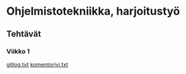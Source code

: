 # Ohjelmistotekniikka, harjoitustyö
## Tehtävät
### Viikko 1
[gitlog.txt](https://github.com/pavezzo/ot-harjoitustyo/blob/master/laskarit/viikko1/gitlog.txt)
[komentorivi.txt](https://github.com/pavezzo/ot-harjoitustyo/blob/master/laskarit/viikko1/komentorivi.txt)
